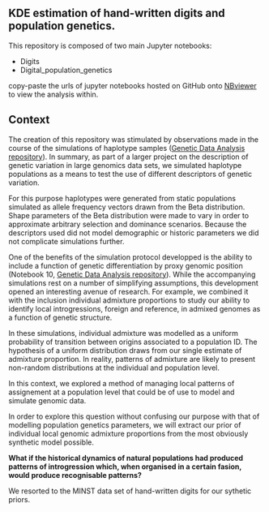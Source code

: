 ## KDE estimation of hand-written digits and population genetics.

This repository is composed of two main Jupyter notebooks:
- Digits
- Digital_population_genetics

copy-paste the urls of jupyter notebooks hosted on GitHub onto [NBviewer](https://nbviewer.jupyter.org/) to view the analysis within.

## Context

The creation of this repository was stimulated by observations made in the course of the simulations of 
haplotype samples ([Genetic Data Analysis repository](https://github.com/SantosJGND/Genetic-data-analysis)). 
In summary, as part of a larger project on the description of genetic variation in large genomics data sets, 
we simulated haplotype populations as a means to test the use of different descriptors of genetic variation. 

For this purpose haplotypes were generated from static populations simulated as allele frequency vectors 
drawn from the Beta distribution. Shape parameters of the Beta distribution were made to vary in order to 
approximate arbitrary selection and dominance scenarios. Because the descriptors used did not model demographic 
or historic parameters we did not complicate simulations further.

One of the benefits of the simulation protocol developped is the ability to include a function of genetic differentiation 
by proxy genomic position (Notebook 10, [Genetic Data Analysis repository](https://github.com/SantosJGND/Genetic-data-analysis)).
While the accompanying simulations rest on a number of simplifying assumptions, this development opened an interesting 
avenue of research. For example, we combined it with the inclusion individual admixture proportions to study our 
ability to identify local introgressions, foreign and reference, in admixed genomes as a function of genetic structure. 

In these simulations, individual admixture was modelled as a uniform probability of transition between origins associated
to a population ID. The hypothesis of a uniform distribution draws from our single estimate of admixture proportion. In reality,
patterns of admixture are likely to present non-random distributions at the individual and population level. 

In this context, we explored a method of managing local patterns of assignement at a population level that could be 
of use to model and simulate genomic data.

In order to explore this question without confusing our purpose with that of modelling population genetics parameters,
we will extract our prior of individual local genomic admixture proportions from the most obviously synthetic model
possible. 

**What if the historical dynamics of natural populations had produced patterns of introgression which, when organised 
in a certain fasion, would produce recognisable patterns?**

We resorted to the MINST data set of hand-written digits for our sythetic priors.
